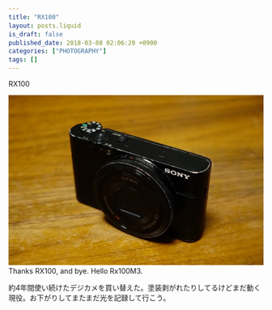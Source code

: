 ```yaml
---
title: "RX100"
layout: posts.liquid
is_draft: false
published_date: 2018-03-08 02:06:20 +0900
categories: ["PHOTOGRAPHY"]
tags: []
---
```


RX100

 <img class="in_article" src="/public/images/2019/01/5d5fd-1Moh_Ced4h3raLYO3zoJtYA@2x.jpg">Thanks RX100, and bye. Hello Rx100M3.

約4年間使い続けたデジカメを買い替えた。塗装剥がれたりしてるけどまだ動く現役。お下がりしてまたまだ光を記録して行こう。


